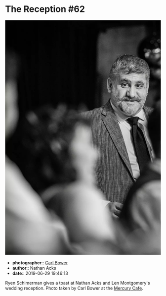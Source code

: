 # The Reception \#62

![Ryen Schimerman toasts Nathan Acks and Len Montgomery](assets/2019-06-29-set-3-the-reception-62.webp)

* **photographer**:: [Carl Bower](https://carlbowerphotos.com)
* **author**:: Nathan Acks
* **date**:: 2019-06-29 19:46:13

Ryen Schimerman gives a toast at Nathan Acks and Len Montgomery's wedding reception. Photo taken by Carl Bower at the [Mercury Cafe](http://mercurycafe.com).
